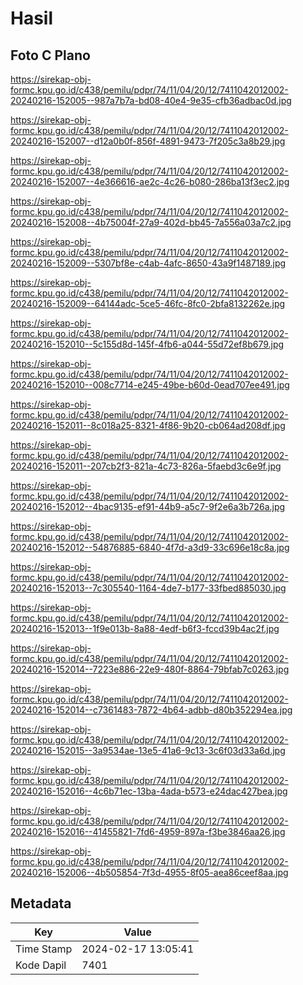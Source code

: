 # Hasil

## Foto C Plano

https://sirekap-obj-formc.kpu.go.id/c438/pemilu/pdpr/74/11/04/20/12/7411042012002-20240216-152005--987a7b7a-bd08-40e4-9e35-cfb36adbac0d.jpg

https://sirekap-obj-formc.kpu.go.id/c438/pemilu/pdpr/74/11/04/20/12/7411042012002-20240216-152007--d12a0b0f-856f-4891-9473-7f205c3a8b29.jpg

https://sirekap-obj-formc.kpu.go.id/c438/pemilu/pdpr/74/11/04/20/12/7411042012002-20240216-152007--4e366616-ae2c-4c26-b080-286ba13f3ec2.jpg

https://sirekap-obj-formc.kpu.go.id/c438/pemilu/pdpr/74/11/04/20/12/7411042012002-20240216-152008--4b75004f-27a9-402d-bb45-7a556a03a7c2.jpg

https://sirekap-obj-formc.kpu.go.id/c438/pemilu/pdpr/74/11/04/20/12/7411042012002-20240216-152009--5307bf8e-c4ab-4afc-8650-43a9f1487189.jpg

https://sirekap-obj-formc.kpu.go.id/c438/pemilu/pdpr/74/11/04/20/12/7411042012002-20240216-152009--64144adc-5ce5-46fc-8fc0-2bfa8132262e.jpg

https://sirekap-obj-formc.kpu.go.id/c438/pemilu/pdpr/74/11/04/20/12/7411042012002-20240216-152010--5c155d8d-145f-4fb6-a044-55d72ef8b679.jpg

https://sirekap-obj-formc.kpu.go.id/c438/pemilu/pdpr/74/11/04/20/12/7411042012002-20240216-152010--008c7714-e245-49be-b60d-0ead707ee491.jpg

https://sirekap-obj-formc.kpu.go.id/c438/pemilu/pdpr/74/11/04/20/12/7411042012002-20240216-152011--8c018a25-8321-4f86-9b20-cb064ad208df.jpg

https://sirekap-obj-formc.kpu.go.id/c438/pemilu/pdpr/74/11/04/20/12/7411042012002-20240216-152011--207cb2f3-821a-4c73-826a-5faebd3c6e9f.jpg

https://sirekap-obj-formc.kpu.go.id/c438/pemilu/pdpr/74/11/04/20/12/7411042012002-20240216-152012--4bac9135-ef91-44b9-a5c7-9f2e6a3b726a.jpg

https://sirekap-obj-formc.kpu.go.id/c438/pemilu/pdpr/74/11/04/20/12/7411042012002-20240216-152012--54876885-6840-4f7d-a3d9-33c696e18c8a.jpg

https://sirekap-obj-formc.kpu.go.id/c438/pemilu/pdpr/74/11/04/20/12/7411042012002-20240216-152013--7c305540-1164-4de7-b177-33fbed885030.jpg

https://sirekap-obj-formc.kpu.go.id/c438/pemilu/pdpr/74/11/04/20/12/7411042012002-20240216-152013--1f9e013b-8a88-4edf-b6f3-fccd39b4ac2f.jpg

https://sirekap-obj-formc.kpu.go.id/c438/pemilu/pdpr/74/11/04/20/12/7411042012002-20240216-152014--7223e886-22e9-480f-8864-79bfab7c0263.jpg

https://sirekap-obj-formc.kpu.go.id/c438/pemilu/pdpr/74/11/04/20/12/7411042012002-20240216-152014--c7361483-7872-4b64-adbb-d80b352294ea.jpg

https://sirekap-obj-formc.kpu.go.id/c438/pemilu/pdpr/74/11/04/20/12/7411042012002-20240216-152015--3a9534ae-13e5-41a6-9c13-3c6f03d33a6d.jpg

https://sirekap-obj-formc.kpu.go.id/c438/pemilu/pdpr/74/11/04/20/12/7411042012002-20240216-152016--4c6b71ec-13ba-4ada-b573-e24dac427bea.jpg

https://sirekap-obj-formc.kpu.go.id/c438/pemilu/pdpr/74/11/04/20/12/7411042012002-20240216-152016--41455821-7fd6-4959-897a-f3be3846aa26.jpg

https://sirekap-obj-formc.kpu.go.id/c438/pemilu/pdpr/74/11/04/20/12/7411042012002-20240216-152006--4b505854-7f3d-4955-8f05-aea86ceef8aa.jpg


## Metadata

| Key        | Value               |
| ---------- | ------------------- |
| Time Stamp | 2024-02-17 13:05:41 |
| Kode Dapil | 7401                |




